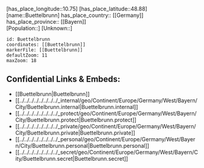 ﻿---
location: [48.88,10.75] 
mapzoom: [7,12] 
mapmarker: city 
type: City
tags:
- geo/City


SpocWebEntityId: 29435
isDeleted: false
confidential: public

---
[has_place_longitude::10.75] 
[has_place_latitude::48.88] 
[name::Buettelbrunn] 
has_place_country:: [[Germany]]  
has_place_province:: [[Bayern]]  
[Population::] 
[Unknown::] 


```leaflet
id: Buettelbrunn
coordinates: [[Buettelbrunn]] 
markerFile: [[Buettelbrunn]] 
defaultZoom: 11 
maxZoom: 18
```


## Confidential Links & Embeds: 
- [[Buettelbrunn|Buettelbrunn]]  
- [[../../../../../../../../_internal/geo/Continent/Europe/Germany/West/Bayern/City/Buettelbrunn.internal|Buettelbrunn.internal]] 
- [[../../../../../../../../_protect/geo/Continent/Europe/Germany/West/Bayern/City/Buettelbrunn.protect|Buettelbrunn.protect]] 
- [[../../../../../../../../_private/geo/Continent/Europe/Germany/West/Bayern/City/Buettelbrunn.private|Buettelbrunn.private]] 
- [[../../../../../../../../_personal/geo/Continent/Europe/Germany/West/Bayern/City/Buettelbrunn.personal|Buettelbrunn.personal]] 
- [[../../../../../../../../_secret/geo/Continent/Europe/Germany/West/Bayern/City/Buettelbrunn.secret|Buettelbrunn.secret]] 
